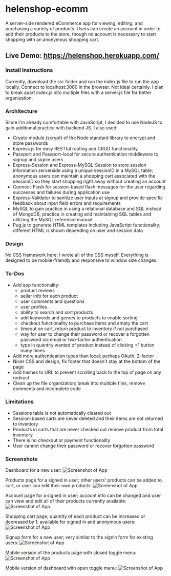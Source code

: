 # helenshop-ecomm
A server-side rendered eCommerce app for viewing, editing, and purchasing a variety of products. Users can create an account in order to add their products to the store, though no account is necessary to start shopping with an anonymous shopping cart. 

## Live Demo: https://helenshop.herokuapp.com/

### Install Instructions
Currently, download the src folder and run the index.js file to run the app locally. Connect to localhost:3000 in the browser. Not ideal certainly. I plan to break apart index.js into multiple files with a server.js file for better organization.

### Architecture
Since I'm already comfortable with JavaScript, I decided to use NodeJS to gain additional practice with backend JS. 
I also used:
- Crypto module (scrypt) of the Node standard library to encrypt and store passwords
- Express.js for easy RESTful routing and CRUD functionality
- Passport and Passport-local for secure authentication middleware to signup and signin users
- Express-Session and Express-MySQL-Session to store session information serverside using a unique sessionID in a MySQL table; anonymous users can maintain a shopping cart associated with the sessionID so they start shopping right away without creating an account
- Connect-Flash for session-based flash messages for the user regarding successes and failures during application use
- Express-Validator to sanitize user inputs at signup and provide specific feedback about input field errors and requirements
- MySQL to gain practice in using a relational database and SQL instead of MongoDB; practice in creating and maintaining SQL tables and utilizing the MySQL reference manual
- Pug.js to generate HTML templates including JavaScript functionality; different HTML is shown depending on user and session data

### Design
No CSS framework here; I wrote all of the CSS myself. Everything is designed to be mobile-friendly and responsive to window size changes. 

### To-Dos
- Add app functionality: 
  - product reviews
  - seller info for each product
  - user comments and questions
  - user profiles
  - ability to search and sort products
  - add keywords and genres to products to enable sorting
  - checkout functionality to purchase items and empty the cart
  - timeout on cart, return product to inventory if not purchased
  - way for user to change their password or recover a forgotten password via email or two-factor authentication
  - type in quantity wanted of product instead of clicking +1 button many times
- Add more authentication types than local; perhaps OAuth, 2-factor
- Nicer CSS and design, fix footer that doesn't stay at the bottom of the page
- Add hashes to URL to prevent scrolling back to the top of page on any redirect
- Clean up the file organization; break into multiple files, remove comments and incomplete code

### Limitations
- Sessions table is not automatically cleared out
- Session-based carts are never deleted and their items are not returned to inventory
- Products in carts that are never checked out remove product from total inventory
- There is no checkout or payment functionality
- User cannot change their password or recover forgotten password

### Screenshots
Dashboard for a new user:
![Screenshot of App](https://github.com/halbird/images/blob/master/dashboard.png)

Products page for a signed in user; other users' products can be added to cart, or user can edit their own products:
![Screenshot of App](https://github.com/halbird/images/blob/master/products.png)

Account page for a signed in user; account info can be changed and user can view and edit all of their products currently available:
![Screenshot of App](https://github.com/halbird/images/blob/master/account.png)

Shopping cart page; quantity of each product can be increased or decreased by 1; available for signed in and anonymous users:
![Screenshot of App](https://github.com/halbird/images/blob/master/cart.png)

Signup form for a new user; very similar to the signin form for existing users:
![Screenshot of App](https://github.com/halbird/images/blob/master/signup.png)

Mobile version of the products page with closed toggle menu:
![Screenshot of App](https://github.com/halbird/images/blob/master/mobileproducts.png)

Mobile version of dashboard with open toggle menu:
![Screenshot of App](https://github.com/halbird/images/blob/master/mobilemenu.png)
